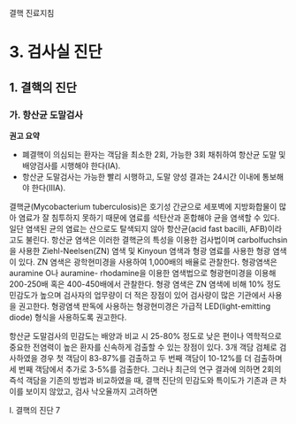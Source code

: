 결핵 진료지침

# 3. 검사실 진단

## 1. 결핵의 진단

### 가. 항산균 도말검사

**권고 요약**
- 폐결핵이 의심되는 환자는 객담을 최소한 2회, 가능한 3회 채취하여 항산균 도말 및 배양검사를 시행해야 한다(IA).
- 항산균 도말검사는 가능한 빨리 시행하고, 도말 양성 결과는 24시간 이내에 통보해야 한다(IIIA).

결핵균(Mycobacterium tuberculosis)은 호기성 간균으로 세포벽에 지방화합물이 많아 염료가 잘 침투하지 못하기 때문에 염료를 석탄산과 혼합해야 균을 염색할 수 있다. 일단 염색된 균의 염료는 산으로도 탈색되지 않아 항산균(acid fast bacilli, AFB)이라고도 불린다. 항산균 염색은 이러한 결핵균의 특성을 이용한 검사법이며 carbolfuchsin을 사용한 Ziehl-Neelsen(ZN) 염색 및 Kinyoun 염색과 형광 염료를 사용한 형광 염색이 있다. ZN 염색은 광학현미경을 사용하여 1,000배의 배율로 관찰한다. 형광염색은 auramine O나 auramine- rhodamine을 이용한 염색법으로 형광현미경을 이용해 200-250배 혹은 400-450배에서 관찰한다. 형광 염색은 ZN 염색에 비해 10% 정도 민감도가 높으며 검사자의 업무량이 더 적은 장점이 있어 검사량이 많은 기관에서 사용을 권고한다. 형광염색 판독에 사용하는 형광현미경은 가급적 LED(light-emitting diode) 형식을 사용하도록 권고한다.

항산균 도말검사의 민감도는 배양과 비교 시 25-80% 정도로 낮은 편이나 역학적으로 중요한 전염력이 높은 환자를 신속하게 검출할 수 있는 장점이 있다. 3개 객담 검체로 검사하였을 경우 첫 객담이 83-87%를 검출하고 두 번째 객담이 10-12%를 더 검출하며 세 번째 객담에서 추가로 3-5%를 검출한다. 그러나 최근의 연구 결과에 의하면 2회의 즉석 객담을 기존의 방법과 비교하였을 때, 결핵 진단의 민감도와 특이도가 기존과 큰 차이를 보이지 않았고, 검사 낙오율까지 고려하면

I. 결핵의 진단 <PAGE>7